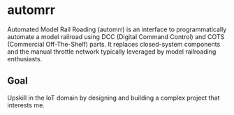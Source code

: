 # automrr
Automated Model Rail Roading (automrr) is an interface to programmatically automate a model railroad using DCC (Digital Command Control) and COTS (Commercial Off-The-Shelf) parts. It replaces closed-system components and the manual throttle network typically leveraged by model railroading enthusiasts.

## Goal
Upskill in the IoT domain by designing and building a complex project that interests me.

